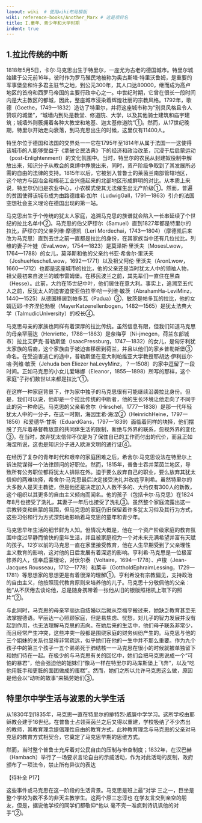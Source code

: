 ```yaml
---
layout: wiki  # 使用wiki布局模板
wiki: reference-books/Another_Marx # 这是项目名
title: I.童年、青少年和大学时期 
indent: true
---
```

## 1.拉比传统的中断

1818年5月5日，卡尔·马克思出生于特里尔，一座尤为古老的德国城市。特里尔城始建于公元前16年，彼时作为罗马殖民地被称为奥古斯塔·特里沃鲁姆，是重要的军事堡垒和许多君主驻节之地，到公元300年，其人口达80000，继而成为高卢地区的首府和西罗马帝国的主要行政中心之一。中世纪时期，它曾在很长一段时间内是大主教区的都城，因此，整座城市浸染着辉煌壮丽的宗教风格。1792年，歌德（Goethe，1749一1832）造访了特里尔，并将这座城市称为“别具风格且令人赞叹的城堡”，“城墙内到处是教堂、修道院、大学，以及其他骑士建筑和庙宇建筑；城墙外则簇拥着各种大教堂和地基、迦太基修道院”①。然而，从17世纪晚期，特里尔开始走向衰落，到马克思出生的时候，这里仅有11400人。

特里尔位于德国和法国的交界处一一它在1795年至1814年从属于法国一一这使得该城市的人能够受益于《拿破仑民法典》下的经济和政治改革，沉浸于后启蒙运动（post-Enlightenment）的文化氛围中。当时，特里尔的农民从封建奴役制中解放出来，知识分子从教会的束缚中挣脱出来，同时，资产阶级争取到了其发展所必需的自由的法律的支持。1815年以后，它被划入普鲁士的莱茵兰南部管辖地区，这个地方与因冶金和棉花工业兴盛起来的北部地区形成鲜明的对比。从本质上来说，特里尔仍旧是农业中心，小农模式使其无法催生出无产阶级①。然而，普遍的贫困使得该城市成为由路德维希·加尔（LudwigGall，1791一1863）引介的法国空想社会主义理论在德国出现的第一站。

马克思出生于个传统的犹太人家庭，追溯马克思的族谱就会陷入一长串延续了个世纪的拉比名单中②。马克思的伯父萨缪尔（Samuel）直到1827年都是特里尔的拉比，萨缪尔的父亲列维·摩德凯（Leri Mordechai，1743一1804）（摩德凯后来改为马克思）直到去世之前一直都是拉比的身份，在其家族当中还有几位拉比。列维的妻子叶娃（EvaLwow，1754—1823）是莫泽斯·里沃夫（MosesLwow，1764—1788）的女儿，莫泽斯和他的父亲约书亚·希舍尔·里沃夫（JoshueHeschelLwow，1692一1771）以及祖父阿伦·里沃夫（AronLwow，1660—1712）也都是这座城市的拉比，他的父亲还是当时犹太人中的领袖人物，祖父最初来自波兰的城市雷姆堡。在移民波兰之前，其先辈们一直住在黑森（Hesse）。此前，大约在15世纪中叶，他们居住在意大利。事实上，追溯至五代人之前，反犹太人的迫害迫使亚伯拉罕·哈一列维·敏茨（AbrahamHa-LeviMinz，1440一1525）从德国移居到帕多瓦（Padua）③，敏茨是帕多瓦的拉比，他的女婿迈耶·卡齐涅伦勃根（MayerKatzenellenbogen，1482一1565）是犹太法典大学（TalmudicUniversity）的校长④。

马克思母亲的家族也同样有着深厚的拉比传统。虽然信息有限，但我们知道马克思的母亲罕丽达（Henriette，1788一1863）是奈梅亨（Ni-jmegen，荷兰东部城市）拉比艾萨克·普勒斯堡（IsaacPressburg，1747一1832）的女儿，是匈牙利犹太家族的后裔，这个家族由于被迫害移居到荷兰，并且以他们的家乡普勒斯堡③命名。在受迫害逃亡的途中，普勒斯堡在意大利帕维亚大学教授耶胡达·伊利兹尔·哈·列维·敏茨（Jehuda ben Eliezer haLevyMinz，？一1508）的家中逗留了一段时间。正如马克思的小女儿爱琳娜（Eleanor，1855一1898）所写的那样，这个家庭“子孙们数世以来都是拉比”①。

在这样一种家庭背景下，作为家中独子的马克思很有可能继续沿袭拉比身份。但是，我们可以说，他却是一个拉比传统的中断者，他的生长环境让他走向了不同于此的另一种命运。马克思的父亲希舍尔（Hirschel，1777一1838）是那一代年轻犹太人中的一分子，在这一时期，海因里希·海涅②（HeinrichHeine，1797一1856）和爱德华·甘斯（EduardGans，1797一1839）面临着同样的块择，他们摆脱了充斥着基督教敌意的共同体生活的限制，断绝与外界的联系，忽视外界的变化③。在当时，放弃犹太信仰不仅是为了保住自已的工作而付出的代价，而且正如海涅所说，这也是知识分子进入欧洲文明的通行证④。

在经历了复杂的青年时代和艰辛的家庭困难之后，希舍尔·马克思设法在特里尔上诉法院谋得一个法律顾问的好职位。然而，1815年，普鲁士吞并莱茵兰地区，导致所有公务职位都将犹太人排除在外。迫于要么放弃自己的职业，要么放弃其犹太信仰的两难块择，希舍尔·马克思最后决定接受洗礼并改姓亨利希。虽然特里尔的大多数人是天主教徒，但是他还是决定加入人数不多的、大约仅有300人的新教，这个组织以其更多的自由主义倾向而闻名。他的孩子（包括卡尔·马克思）在1824年8月也接受了洗礼，其妻子一年后也接受了洗礼③。虽然整个家庭流露出这一宗教转变和启蒙的氛围，但马克思的家庭仍旧保留着许多犹太习俗及其行为方式，这些习俗和行为方式深刻地影响着马克思的童年和青少年。

马克思早年生活的细节鲜为人知。但情况大概是，他在一个资产阶级家庭的教育氛围中度过平静而愉快的童年生活，并且被家庭视为一个对未来充满希望并富有天赋的孩子。12岁以前的马克思一直在家里接受教育，他在人生早期受到了父亲理性主义教育的影响，这对他的日后发展有着深远的影响。亨利希·马克思是一位极富修养的人，信奉启蒙理论，对伏尔泰（Voltaire，1694—1778）、卢梭（Jean-Jacques Rousseau，1712—1778）和莱辛（GottholdEphraimLessing，1729一1781）等思想家的思想更是有着很深的理解①。亨利希没有宗教偏见，支持政治的自由主义，他按照现代教育原则来培养他的儿子。马克思十分敬佩他的父亲：他“从不厌倦去谈论他，总是随身携带着一张他从旧的银版照相机上取下的照片”②。

与此同时，马克思的母亲罕丽达自结婚以后就从奈梅亨搬过来，她缺乏教育甚至无法掌握德语。罕丽达一心照顾家庭，但是易焦虑、忧愁，对儿子的智力发展并没有起到作用，也无法理解马克思的志向。在她后来的生活中，他们母子联系非常少，而且经常产生冲突，这些冲突一般都是围绕家庭的财务纠纷产生的。马克思与他的三个姐妹的关系也显得非常疏远，似乎她们在他的一生中并不那么重要。作为九个孩子中的第三个孩子一五个弟弟死于肺结核一一马克思在很小的时候就被单独留下和她们待在一起。在极少的与马克思有关的回忆中，她们会把马克思说成一个“可怕的暴君”，他会强迫他的姐妹们“像马一样在特里尔的马库斯堡上飞奔”，以及“吃他用脏手和更脏的面团做成的蛋糕”。然而，她们之所以允许马克思这么做，原因是他会以“动听的故事”来犒劳她们③。

## 特里尔中学生活与波恩的大学生活

从1830年到1835年，马克思一直在特里尔的排特烈·威廉中学学习。这所学校由耶稣教会建于16世纪，在普鲁士占领莱茵兰之后又得以重建，学校吸纳了不少杰出的教师，其教育理念提倡理性自由的教育方式，此种教育理念与马克思的父亲对马克思的教育方式相契合，它奠定了马克思早期的思维方式。

然而，当时整个普鲁士充斥着对公民自由的压制与审查制度；1832年，在汉巴赫（Hambach）举行了一场要求言论自由的示威活动，作为对此活动的反制，政府颁布了一项法令，禁止所有异议的表达

【待补全 P17】

这些事件或马克思在这一阶段的生活背景。马克思是班上最”对学
三之一，巨坐是整个学校为数不多的非天主教学生。这两个原三忘淳也
在学友言交到亲空的朋友，但是，据说他学校的同学们都敬仰*他以
毫不壳一准疯刺诗讥讽他的对手”②。
